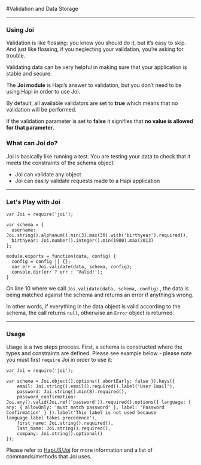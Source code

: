 #Validation and Data Storage

------

### Using Joi

Validation is like flossing: you know you should do it, but it’s easy to skip. And just like flossing, if you neglecting your validation, you’re asking for trouble.

Validating data can be very helpful in making sure that your application is stable and secure.

The **Joi module** is Hapi’s answer to validation, but you don’t need to be using Hapi in order to use Joi.

By default, all available validators are set to **true** which means that no validation will be performed.

If the validation parameter is set to **false** it signifies that **no value is allowed for that parameter**.

### What can Joi do?

Joi is basically like running a test. You are testing your data to check that it meets the constraints of the schema object.

* Joi can validate any object
* Joi can easily validate requests made to a Hapi application

------

### Let's Play with Joi

```
var Joi = require('joi');

var schema = {
  username: Joi.string().alphanum().min(3).max(30).with('birthyear').required(),
  birthyear: Joi.number().integer().min(1900).max(2013)
};

module.exports = function(data, config) {
  config = config || {};
  var err = Joi.validate(data, schema, config);
  console.dir(err ? err : 'Valid!');
}

```

On line 10 where we call ```Joi.validate(data, schema, config)``` , the data is being matched against the schema and returns an error if anything’s wrong.

In other words, if everything in the data object is valid according to the schema, the call returns ```null```, otherwise an ```Error``` object is returned.

------

### Usage

Usage is a two steps process. First, a schema is constructed where the types and constraints are defined. Please see example below - please note you must first ```require``` Joi in order to use it: 

```
var Joi = require('joi');

var schema = Joi.object().options({ abortEarly: false }).keys({
    email: Joi.string().email().required().label('User Email'),
    password: Joi.string().min(8).required(),
    password_confirmation: Joi.any().valid(Joi.ref('password')).required().options({ language: { any: { allowOnly: 'must match password' }, label: 'Password Confirmation' } }).label('This label is not used because language.label takes precedence'),
    first_name: Joi.string().required(),
    last_name: Joi.string().required(),
    company: Joi.string().optional()
});
```

Please refer to [HapiJS/Joi](https://github.com/hapijs/joi) for more information and a list of commands/methods that Joi uses. 




